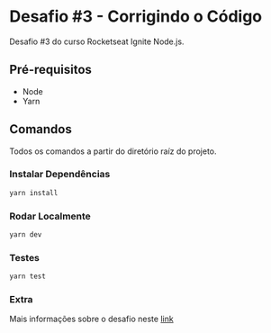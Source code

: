 # Desafio #3 - Corrigindo o Código

Desafio #3 do curso Rocketseat Ignite Node.js.

## Pré-requisitos

* Node
* Yarn

## Comandos

Todos os comandos a partir do diretório raíz do projeto.

### Instalar Dependências

```bash
yarn install
```

### Rodar Localmente

```bash
yarn dev
```

### Testes

```bash
yarn test
```

### Extra

Mais informações sobre o desafio neste [link][1]

[1]: https://www.notion.so/Desafio-03-Corrigindo-o-c-digo-c15c8a2e212846039a367cc7b763c6dd
